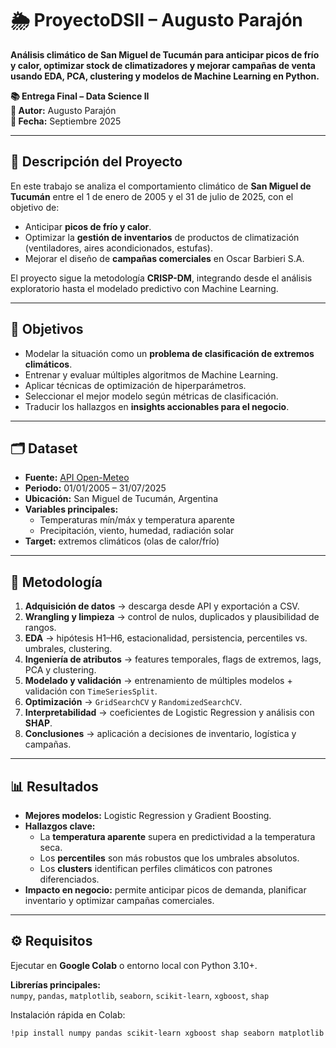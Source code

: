 # 🌦️ ProyectoDSII – Augusto Parajón  

**Análisis climático de San Miguel de Tucumán para anticipar picos de frío y calor, optimizar stock de climatizadores y mejorar campañas de venta usando EDA, PCA, clustering y modelos de Machine Learning en Python.**  

**📚 Entrega Final – Data Science II**  
**👤 Autor:** Augusto Parajón  
**📅 Fecha:** Septiembre 2025  

---

## 📖 Descripción del Proyecto  
En este trabajo se analiza el comportamiento climático de **San Miguel de Tucumán** entre el 1 de enero de 2005 y el 31 de julio de 2025, con el objetivo de:  
- Anticipar **picos de frío y calor**.  
- Optimizar la **gestión de inventarios** de productos de climatización (ventiladores, aires acondicionados, estufas).  
- Mejorar el diseño de **campañas comerciales** en Oscar Barbieri S.A.  

El proyecto sigue la metodología **CRISP-DM**, integrando desde el análisis exploratorio hasta el modelado predictivo con Machine Learning.  

---

## 🎯 Objetivos  
- Modelar la situación como un **problema de clasificación de extremos climáticos**.  
- Entrenar y evaluar múltiples algoritmos de Machine Learning.  
- Aplicar técnicas de optimización de hiperparámetros.  
- Seleccionar el mejor modelo según métricas de clasificación.  
- Traducir los hallazgos en **insights accionables para el negocio**.  

---

## 🗂 Dataset  
- **Fuente:** [API Open-Meteo](https://open-meteo.com)  
- **Periodo:** 01/01/2005 – 31/07/2025  
- **Ubicación:** San Miguel de Tucumán, Argentina  
- **Variables principales:**  
  - Temperaturas mín/máx y temperatura aparente  
  - Precipitación, viento, humedad, radiación solar  
- **Target:** extremos climáticos (olas de calor/frío)  

---

## 🔎 Metodología  
1. **Adquisición de datos** → descarga desde API y exportación a CSV.  
2. **Wrangling y limpieza** → control de nulos, duplicados y plausibilidad de rangos.  
3. **EDA** → hipótesis H1–H6, estacionalidad, persistencia, percentiles vs. umbrales, clustering.  
4. **Ingeniería de atributos** → features temporales, flags de extremos, lags, PCA y clustering.  
5. **Modelado y validación** → entrenamiento de múltiples modelos + validación con `TimeSeriesSplit`.  
6. **Optimización** → `GridSearchCV` y `RandomizedSearchCV`.  
7. **Interpretabilidad** → coeficientes de Logistic Regression y análisis con **SHAP**.  
8. **Conclusiones** → aplicación a decisiones de inventario, logística y campañas.  

---

## 📊 Resultados  
- **Mejores modelos:** Logistic Regression y Gradient Boosting.  
- **Hallazgos clave:**  
  - La **temperatura aparente** supera en predictividad a la temperatura seca.  
  - Los **percentiles** son más robustos que los umbrales absolutos.  
  - Los **clusters** identifican perfiles climáticos con patrones diferenciados.  
- **Impacto en negocio:** permite anticipar picos de demanda, planificar inventario y optimizar campañas comerciales.  

---

## ⚙️ Requisitos  
Ejecutar en **Google Colab** o entorno local con Python 3.10+.  

**Librerías principales:**  
`numpy`, `pandas`, `matplotlib`, `seaborn`, `scikit-learn`, `xgboost`, `shap`  

Instalación rápida en Colab:  
```bash
!pip install numpy pandas scikit-learn xgboost shap seaborn matplotlib --quiet
